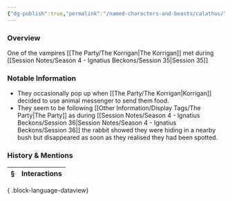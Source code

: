 ```yaml
---
{"dg-publish":true,"permalink":"/named-characters-and-beasts/calathus/","updated":"2025-06-10T19:04:24.569+01:00"}
---
```


### Overview
One of the vampires [[The Party/The Korrigan\|The Korrigan]] met during [[Session Notes/Season 4 - Ignatius Beckons/Session 35\|Session 35]]

### Notable Information 
- They occasionally pop up when [[The Party/The Korrigan\|Korrigan]] decided to use animal messenger to send them food. 
- They seem to be following [[Other Information/Display Tags/The Party\|The Party]] as during [[Session Notes/Season 4 - Ignatius Beckons/Session 36\|Session Notes/Season 4 - Ignatius Beckons/Session 36]] the rabbit showed they were hiding in a nearby bush but disappeared as soon as they realised they had been spotted. 

### History & Mentions
| § | Interactions |
| - | ------------ |

{ .block-language-dataview}